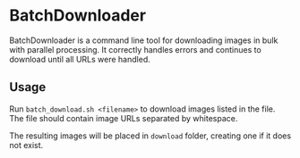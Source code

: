 # BatchDownloader

BatchDownloader is a command line tool for downloading images in bulk with parallel processing. It correctly handles errors and continues to download until all URLs were handled.

## Usage

Run `batch_download.sh <filename>` to download images listed in the file. The file should contain image URLs separated by whitespace.

The resulting images will be placed in `download` folder, creating one if it does not exist.